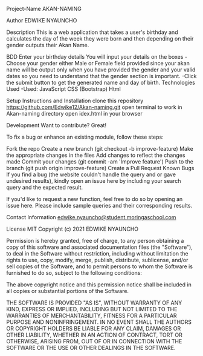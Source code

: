 Project-Name
AKAN-NAMING

Author
EDWIKE NYAUNCHO

Description
This is a web application that takes a user's birthday and calculates the day of the week they were born and then depending on their gender outputs their Akan Name.

BDD
Enter your birthday details You will input your details on the boxes -Choose your gender either Male or Female field provided since your akan name will be output only when you have provided the gender and your valid dates so you need to understand that the gender section is important. -Click the submit button to get the generated name and day of birth.
Technologies Used
-Used: JavaScript CSS (Bootstrap) Html

Setup Instructions and Installation
clone this repository https://github.com/Edwike12/Akan-naming.git open terminal to work in Akan-naming directory open idex.html in your browser

Development
Want to contribute? Great!

To fix a bug or enhance an existing module, follow these steps:

Fork the repo
Create a new branch (git checkout -b improve-feature)
Make the appropriate changes in the files
Add changes to reflect the changes made
Commit your changes (git commit -am 'Improve feature')
Push to the branch (git push origin improve-feature)
Create a Pull Request
Known Bugs
If you find a bug (the website couldn't handle the query and or gave undesired results), kindly open an issue here by including your search query and the expected result.

If you'd like to request a new function, feel free to do so by opening an issue here. Please include sample queries and their corresponding results.

Contact Information
edwike.nyauncho@student.moringaschool.com

License
MIT Copyright (c) 2021 EDWIKE NYAUNCHO

Permission is hereby granted, free of charge, to any person obtaining a copy of this software and associated documentation files (the "Software"), to deal in the Software without restriction, including without limitation the rights to use, copy, modify, merge, publish, distribute, sublicense, and/or sell copies of the Software, and to permit persons to whom the Software is furnished to do so, subject to the following conditions:

The above copyright notice and this permission notice shall be included in all copies or substantial portions of the Software.

THE SOFTWARE IS PROVIDED "AS IS", WITHOUT WARRANTY OF ANY KIND, EXPRESS OR IMPLIED, INCLUDING BUT NOT LIMITED TO THE WARRANTIES OF MERCHANTABILITY, FITNESS FOR A PARTICULAR PURPOSE AND NONINFRINGEMENT. IN NO EVENT SHALL THE AUTHORS OR COPYRIGHT HOLDERS BE LIABLE FOR ANY CLAIM, DAMAGES OR OTHER LIABILITY, WHETHER IN AN ACTION OF CONTRACT, TORT OR OTHERWISE, ARISING FROM, OUT OF OR IN CONNECTION WITH THE SOFTWARE OR THE USE OR OTHER DEALINGS IN THE SOFTWARE.